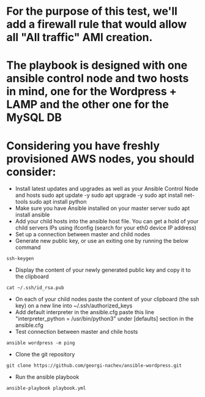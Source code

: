 # For the purpose of this test, we'll add a firewall rule that would allow all "All traffic" AMI creation.

# The playbook is designed with one ansible control node and two hosts in mind, one for the Wordpress + LAMP and the other one for the MySQL DB

# Considering you have freshly provisioned AWS nodes, you should consider:

- Install latest updates and upgrades as well as your Ansible Control Node and hosts
	sudo apt update -y
	sudo apt upgrade -y
	sudo apt install net-tools
	sudo apt install python
- Make sure you have Ansible installed on your master server
	sudo apt install ansible
- Add your child hosts into the ansible host file. You can get a hold of your child servers IPs using ifconfig (search for your eth0 device IP address)
- Set up a connection between master and child nodes
 - Generate new public key, or use an exiting one by running the below command
 ```shell
 ssh-keygen
 ```
 - Display the content of your newly generated public key and copy it to the clipboard
 ```shell
cat ~/.ssh/id_rsa.pub
```
- On each of your child nodes paste the content of your clipboard (the ssh key) on a new line into ~/.ssh/authorized_keys
- Add default interpreter in the ansible.cfg
	paste this line "interpreter_python = /usr/bin/python3" under [defaults] section in the ansible.cfg
- Test connection between master and chile hosts
```shell
ansible wordpress -m ping
```
- Clone the git repository
```shell
git clone https://github.com/georgi-nachev/ansible-wordpress.git
``` 
- Run the ansible playbook 
```shell
ansible-playbook playbook.yml
```
